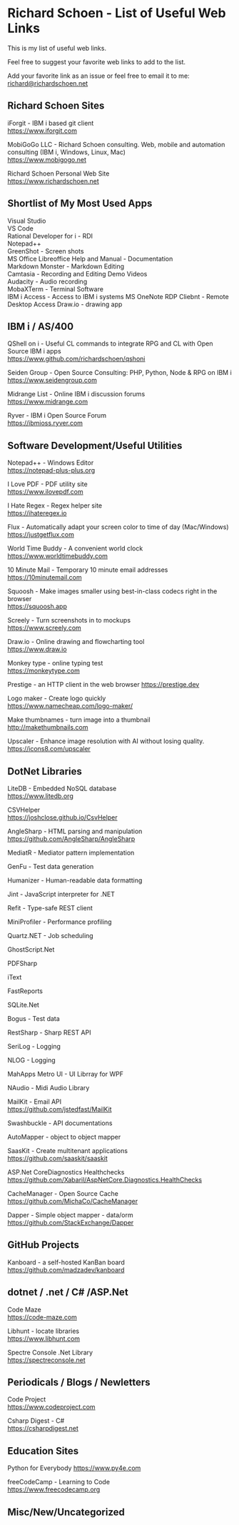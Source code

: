 # Richard Schoen - List of Useful Web Links
This is my list of useful web links.

Feel free to suggest your favorite web links to add to the list.  

Add your favorite link as an issue or feel free to email it to me: richard@richardschoen.net

## Richard Schoen Sites
iForgit - IBM i based git client  
https://www.iforgit.com  

MobiGoGo LLC - Richard Schoen consulting. Web, mobile and automation consulting (IBM i, Windows, Linux, Mac)  
https://www.mobigogo.net  

Richard Schoen Personal Web Site  
https://www.richardschoen.net

## Shortlist of My Most Used Apps
Visual Studio   
VS Code  
Rational Developer for i - RDI   
Notepad++   
GreenShot - Screen shots      
MS Office
Libreoffice
Help and Manual - Documentation    
Markdown Monster - Markdown Editing    
Camtasia - Recording and Editing Demo Videos   
Audacity - Audio recording   
MobaXTerm - Terminal Software   
IBM i Access - Access to IBM i systems
MS OneNote
RDP Cliebnt - Remote Desktop Access
Draw.io - drawing app


## IBM i / AS/400

QShell on i - Useful CL commands to integrate RPG and CL with Open Source IBM i apps  
https://www.github.com/richardschoen/qshoni

Seiden Group - Open Source Consulting: PHP, Python, Node & RPG on IBM i  
https://www.seidengroup.com  

Midrange List  - Online IBM i discussion forums  
https://www.midrange.com  

Ryver - IBM i Open Source Forum  
https://ibmioss.ryver.com

## Software Development/Useful Utilities
Notepad++ - Windows Editor  
https://notepad-plus-plus.org  

I Love PDF - PDF utility site  
https://www.ilovepdf.com  

I Hate Regex - Regex helper site  
https://ihateregex.io  

Flux - Automatically adapt your screen color to time of day (Mac/Windows)  
https://justgetflux.com  

World Time Buddy - A convenient world clock  
https://www.worldtimebuddy.com

10 Minute Mail - Temporary 10 minute email addresses  
https://10minutemail.com

Squoosh - Make images smaller using best-in-class codecs right in the browser  
https://squoosh.app

Screely - Turn screenshots in to mockups  
https://www.screely.com

Draw.io - Online drawing and flowcharting tool   
https://www.draw.io

Monkey type - online typing test  
https://monkeytype.com

Prestige - an HTTP client in the web browser
https://prestige.dev

Logo maker - Create logo quickly  
https://www.namecheap.com/logo-maker/

Make thumbnames - turn image into a thumbnail  
http://makethumbnails.com  

Upscaler - Enhance image resolution with AI without losing quality.  
https://icons8.com/upscaler

## DotNet Libraries
LiteDB - Embedded NoSQL database   
https://www.litedb.org   

CSVHelper   
https://joshclose.github.io/CsvHelper   

AngleSharp - HTML parsing and manipulation   
https://github.com/AngleSharp/AngleSharp   

MediatR - Mediator pattern implementation

GenFu - Test data generation

Humanizer - Human-readable data formatting

Jint - JavaScript interpreter for .NET

Refit - Type-safe REST client

MiniProfiler - Performance profiling

Quartz.NET - Job scheduling   

GhostScript.Net  

PDFSharp   

iText   

FastReports   

SQLite.Net  

Bogus - Test data   

RestSharp - Sharp REST API   

SeriLog - Logging   

NLOG - Logging

MahApps Metro UI - UI Librray for WPF   

NAudio - Midi Audio Library

MailKit - Email API   
https://github.com/jstedfast/MailKit   

Swashbuckle - API documentations   

AutoMapper - object to object mapper   

SaasKit - Create multitenant applications   
https://github.com/saaskit/saaskit   

ASP.Net CoreDiagnostics Healthchecks   
https://github.com/Xabaril/AspNetCore.Diagnostics.HealthChecks   

CacheManager - Open Source Cache   
https://github.com/MichaCo/CacheManager   

Dapper - Simple object mapper - data/orm
https://github.com/StackExchange/Dapper












## GitHub Projects
Kanboard - a self-hosted KanBan board  
https://github.com/madzadev/kanboard

## dotnet / .net / C# /ASP.Net

Code Maze    
https://code-maze.com  

Libhunt - locate libraries  
https://www.libhunt.com  

Spectre Console .Net Library  
https://spectreconsole.net

## Periodicals / Blogs / Newletters  

Code Project  
https://www.codeproject.com   

Csharp Digest - C#  
https://csharpdigest.net

## Education Sites

Python for Everybody
https://www.py4e.com  

freeCodeCamp - Learning to Code  
https://www.freecodecamp.org  

## Misc/New/Uncategorized


